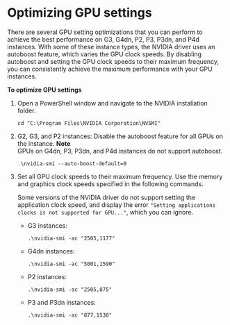 # Optimizing GPU settings<a name="optimize_gpu"></a>

There are several GPU setting optimizations that you can perform to achieve the best performance on G3, G4dn, P2, P3, P3dn, and P4d instances\. With some of these instance types, the NVIDIA driver uses an autoboost feature, which varies the GPU clock speeds\. By disabling autoboost and setting the GPU clock speeds to their maximum frequency, you can consistently achieve the maximum performance with your GPU instances\.

**To optimize GPU settings**

1. Open a PowerShell window and navigate to the NVIDIA installation folder\.

   ```
   cd "C:\Program Files\NVIDIA Corporation\NVSMI"
   ```

1. G2, G3, and P2 instances: Disable the autoboost feature for all GPUs on the instance\.
**Note**  
GPUs on G4dn, P3, P3dn, and P4d instances do not support autoboost\.

   ```
   .\nvidia-smi --auto-boost-default=0
   ```

1. Set all GPU clock speeds to their maximum frequency\. Use the memory and graphics clock speeds specified in the following commands\.

   Some versions of the NVIDIA driver do not support setting the application clock speed, and display the error `"Setting applications clocks is not supported for GPU..."`, which you can ignore\.
   + G3 instances:

     ```
     .\nvidia-smi -ac "2505,1177"
     ```
   + G4dn instances:

     ```
     .\nvidia-smi -ac "5001,1590"
     ```
   + P2 instances:

     ```
     .\nvidia-smi -ac "2505,875"
     ```
   + P3 and P3dn instances:

     ```
     .\nvidia-smi -ac "877,1530"
     ```
